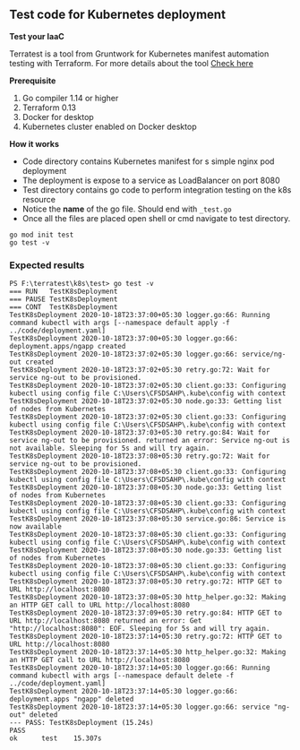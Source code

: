 ## Test code for Kubernetes deployment
<b> Test your IaaC </b>
<p>Terratest is a tool from Gruntwork for Kubernetes manifest automation testing with Terraform. For more details about the tool <a href="https://terratest.gruntwork.io/">Check here</a> </p>

<b> Prerequisite </b>
1. Go compiler 1.14 or higher
2. Terraform 0.13
3. Docker for desktop
4. Kubernetes cluster enabled on Docker desktop

<b>How it works </b>
* Code directory contains Kubernetes manifest for s simple nginx pod deployment
* The deployment is expose to a service as LoadBalancer on port 8080
* Test directory contains go code to  perform integration testing on the k8s resource
* Notice the <b>name</b> of the go file. Should end with <code>_test.go</code>
* Once all the files are placed open shell or cmd navigate to test directory.
```
go mod init test
go test -v
```
### Expected results 
```
PS F:\terratest\k8s\test> go test -v                                                                                                                                           === RUN   TestK8sDeployment
=== PAUSE TestK8sDeployment
=== CONT  TestK8sDeployment
TestK8sDeployment 2020-10-18T23:37:00+05:30 logger.go:66: Running command kubectl with args [--namespace default apply -f ../code/deployment.yaml]
TestK8sDeployment 2020-10-18T23:37:00+05:30 logger.go:66: deployment.apps/ngapp created
TestK8sDeployment 2020-10-18T23:37:02+05:30 logger.go:66: service/ng-out created
TestK8sDeployment 2020-10-18T23:37:02+05:30 retry.go:72: Wait for service ng-out to be provisioned.
TestK8sDeployment 2020-10-18T23:37:02+05:30 client.go:33: Configuring kubectl using config file C:\Users\CFSDSAHP\.kube\config with context
TestK8sDeployment 2020-10-18T23:37:02+05:30 node.go:33: Getting list of nodes from Kubernetes
TestK8sDeployment 2020-10-18T23:37:02+05:30 client.go:33: Configuring kubectl using config file C:\Users\CFSDSAHP\.kube\config with context
TestK8sDeployment 2020-10-18T23:37:03+05:30 retry.go:84: Wait for service ng-out to be provisioned. returned an error: Service ng-out is not available. Sleeping for 5s and will try again.
TestK8sDeployment 2020-10-18T23:37:08+05:30 retry.go:72: Wait for service ng-out to be provisioned.
TestK8sDeployment 2020-10-18T23:37:08+05:30 client.go:33: Configuring kubectl using config file C:\Users\CFSDSAHP\.kube\config with context
TestK8sDeployment 2020-10-18T23:37:08+05:30 node.go:33: Getting list of nodes from Kubernetes
TestK8sDeployment 2020-10-18T23:37:08+05:30 client.go:33: Configuring kubectl using config file C:\Users\CFSDSAHP\.kube\config with context
TestK8sDeployment 2020-10-18T23:37:08+05:30 service.go:86: Service is now available
TestK8sDeployment 2020-10-18T23:37:08+05:30 client.go:33: Configuring kubectl using config file C:\Users\CFSDSAHP\.kube\config with context
TestK8sDeployment 2020-10-18T23:37:08+05:30 node.go:33: Getting list of nodes from Kubernetes
TestK8sDeployment 2020-10-18T23:37:08+05:30 client.go:33: Configuring kubectl using config file C:\Users\CFSDSAHP\.kube\config with context
TestK8sDeployment 2020-10-18T23:37:08+05:30 retry.go:72: HTTP GET to URL http://localhost:8080
TestK8sDeployment 2020-10-18T23:37:08+05:30 http_helper.go:32: Making an HTTP GET call to URL http://localhost:8080
TestK8sDeployment 2020-10-18T23:37:09+05:30 retry.go:84: HTTP GET to URL http://localhost:8080 returned an error: Get "http://localhost:8080": EOF. Sleeping for 5s and will try again.
TestK8sDeployment 2020-10-18T23:37:14+05:30 retry.go:72: HTTP GET to URL http://localhost:8080
TestK8sDeployment 2020-10-18T23:37:14+05:30 http_helper.go:32: Making an HTTP GET call to URL http://localhost:8080
TestK8sDeployment 2020-10-18T23:37:14+05:30 logger.go:66: Running command kubectl with args [--namespace default delete -f ../code/deployment.yaml]
TestK8sDeployment 2020-10-18T23:37:14+05:30 logger.go:66: deployment.apps "ngapp" deleted
TestK8sDeployment 2020-10-18T23:37:14+05:30 logger.go:66: service "ng-out" deleted
--- PASS: TestK8sDeployment (15.24s)
PASS
ok      test    15.307s
```


